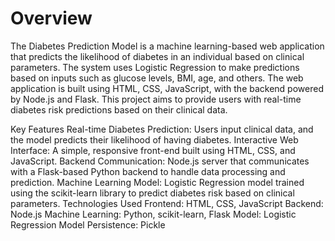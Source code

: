  # Overview
The Diabetes Prediction Model is a machine learning-based web application that predicts the likelihood of diabetes in an individual based on clinical parameters. The system uses Logistic Regression to make predictions based on inputs such as glucose levels, BMI, age, and others. The web application is built using HTML, CSS, JavaScript, with the backend powered by Node.js and Flask. This project aims to provide users with real-time diabetes risk predictions based on their clinical data.<br>

Key Features
Real-time Diabetes Prediction: Users input clinical data, and the model predicts their likelihood of having diabetes.
Interactive Web Interface: A simple, responsive front-end built using HTML, CSS, and JavaScript.
Backend Communication: Node.js server that communicates with a Flask-based Python backend to handle data processing and prediction.
Machine Learning Model: Logistic Regression model trained using the scikit-learn library to predict diabetes risk based on clinical parameters.
Technologies Used
Frontend: HTML, CSS, JavaScript
Backend: Node.js
Machine Learning: Python, scikit-learn, Flask
Model: Logistic Regression
Model Persistence: Pickle
